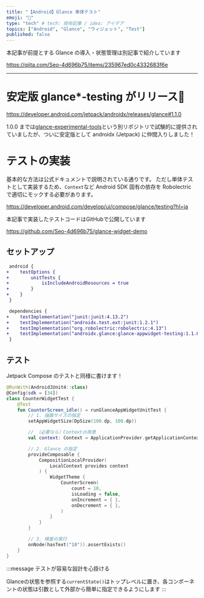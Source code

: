 ```yaml
---
title: "【Android】Glance 単体テスト"
emoji: "🧪"
type: "tech" # tech: 技術記事 / idea: アイデア
topics: ["Android", "Glance", "ウィジェット", "Test"]
published: false
---
```


本記事が前提とする Glance の導入・状態管理は別記事で紹介しています

https://qiita.com/Seo-4d696b75/items/235967ed0c4332683f6e

---------

# 安定版 glance*-testing がリリース🎉

https://developer.android.com/jetpack/androidx/releases/glance#1.1.0

1.0.0 までは[glance-experimental-tools](https://github.com/google/glance-experimental-tools)という別リポジトリで試験的に提供されていましたが、ついに安定版として androidx (Jetpack) に仲間入りしました！

# テストの実装

基本的な方法は公式ドキュメントで説明されている通りです。
ただし単体テストとして実装するため、`Context`など Android SDK 固有の依存を Robolectric で適切にモックする必要があります。

https://developer.android.com/develop/ui/compose/glance/testing?hl=ja

本記事で実装したテストコードはGitHubで公開しています

https://github.com/Seo-4d696b75/glance-widget-demo

## セットアップ

```diff gradle:${module}/build.gradle.kt
 android {
+    testOptions {
+        unitTests {
+            isIncludeAndroidResources = true
+        }
+    }
 }

 dependencies {
+    testImplementation("junit:junit:4.13.2")
+    testImplementation("androidx.test.ext:junit:1.2.1")
+    testImplementation("org.robolectric:robolectric:4.13")
+    testImplementation("androidx.glance:glance-appwidget-testing:1.1.0")
 }
```

## テスト

Jetpack Compose のテストと同様に書けます！

```kotlin:${module}/src/test/**/WidgetTest.kt
@RunWith(AndroidJUnit4::class)
@Config(sdk = [34])
class CounterWidgetTest {
    @Test
    fun CounterScreen_idle() = runGlanceAppWidgetUnitTest {
        // 1. 描画サイズの指定
        setAppWidgetSize(DpSize(100.dp, 100.dp))

        // （必要なら）Contextの用意
        val context: Context = ApplicationProvider.getApplicationContext()

        // 2. Glance の指定
        provideComposable {
            CompositionLocalProvider(
                LocalContext provides context
            ) {
                WidgetTheme {
                    CounterScreen(
                        count = 10,
                        isLoading = false,
                        onIncrement = { },
                        onDecrement = { },
                    )
                }
            }
        }

        // 3. 検査の実行
        onNode(hasText("10")).assertExists()
    }
}
```

:::message
テストが容易な設計を心掛ける

Glanceの状態を参照する`currentState()`はトップレベルに置き、各コンポーネントの状態は引数として外部から簡単に指定できるようにします
:::

